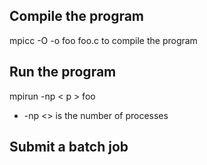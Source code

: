 Compile the program
-----
mpicc -O -o foo foo.c to compile the program

Run the program
-----
mpirun -np < p > foo
- -np <> is the number of processes

Submit a batch job
-----

